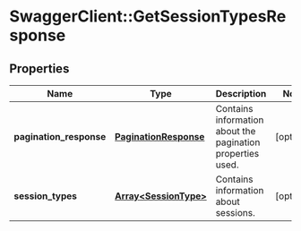 # SwaggerClient::GetSessionTypesResponse

## Properties
Name | Type | Description | Notes
------------ | ------------- | ------------- | -------------
**pagination_response** | [**PaginationResponse**](PaginationResponse.md) | Contains information about the pagination properties used. | [optional] 
**session_types** | [**Array&lt;SessionType&gt;**](SessionType.md) | Contains information about sessions. | [optional] 


